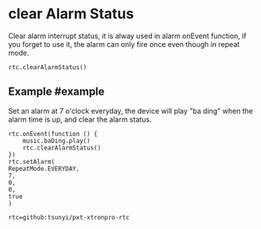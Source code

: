 # clear Alarm Status

Clear alarm interrupt status, it is alway used in alarm onEvent function, if you forget to use it, the alarm can only fire once even though in repeat mode.

```sig
rtc.clearAlarmStatus()
```

## Example #example

Set an alarm at 7 o'clock everyday, the device will play "ba ding" when the alarm time is up, and clear the alarm status.

```blocks
rtc.onEvent(function () {
    music.baDing.play()
    rtc.clearAlarmStatus()
})
rtc.setAlarm(
RepeatMode.EVERYDAY,
7,
0,
0,
true
)
```

```package
rtc=github:tsunyi/pxt-xtronpro-rtc
```